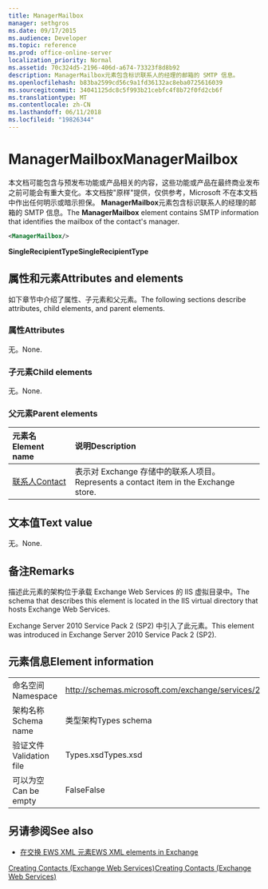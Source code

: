 ```yaml
---
title: ManagerMailbox
manager: sethgros
ms.date: 09/17/2015
ms.audience: Developer
ms.topic: reference
ms.prod: office-online-server
localization_priority: Normal
ms.assetid: 70c324d5-2196-406d-a674-73323f8d8b92
description: ManagerMailbox元素包含标识联系人的经理的邮箱的 SMTP 信息。
ms.openlocfilehash: b83ba2599cd56c9a1fd36132ac8eba0725616039
ms.sourcegitcommit: 34041125dc8c5f993b21cebfc4f8b72f0fd2cb6f
ms.translationtype: MT
ms.contentlocale: zh-CN
ms.lasthandoff: 06/11/2018
ms.locfileid: "19826344"
---
```

# <a name="managermailbox"></a><span data-ttu-id="c431b-103">ManagerMailbox</span><span class="sxs-lookup"><span data-stu-id="c431b-103">ManagerMailbox</span></span>

<span data-ttu-id="c431b-104">本文档可能包含与预发布功能或产品相关的内容，这些功能或产品在最终商业发布之前可能会有重大变化。本文档按"原样"提供，仅供参考，Microsoft 不在本文档中作出任何明示或暗示担保。 **ManagerMailbox**元素包含标识联系人的经理的邮箱的 SMTP 信息。</span><span class="sxs-lookup"><span data-stu-id="c431b-104">The **ManagerMailbox** element contains SMTP information that identifies the mailbox of the contact's manager.</span></span> 
  
```XML
<ManagerMailbox/>
```

 <span data-ttu-id="c431b-105">**SingleRecipientType**</span><span class="sxs-lookup"><span data-stu-id="c431b-105">**SingleRecipientType**</span></span>
## <a name="attributes-and-elements"></a><span data-ttu-id="c431b-106">属性和元素</span><span class="sxs-lookup"><span data-stu-id="c431b-106">Attributes and elements</span></span>

<span data-ttu-id="c431b-107">如下章节中介绍了属性、子元素和父元素。</span><span class="sxs-lookup"><span data-stu-id="c431b-107">The following sections describe attributes, child elements, and parent elements.</span></span>
  
### <a name="attributes"></a><span data-ttu-id="c431b-108">属性</span><span class="sxs-lookup"><span data-stu-id="c431b-108">Attributes</span></span>

<span data-ttu-id="c431b-109">无。</span><span class="sxs-lookup"><span data-stu-id="c431b-109">None.</span></span>
  
### <a name="child-elements"></a><span data-ttu-id="c431b-110">子元素</span><span class="sxs-lookup"><span data-stu-id="c431b-110">Child elements</span></span>

<span data-ttu-id="c431b-111">无。</span><span class="sxs-lookup"><span data-stu-id="c431b-111">None.</span></span>
  
### <a name="parent-elements"></a><span data-ttu-id="c431b-112">父元素</span><span class="sxs-lookup"><span data-stu-id="c431b-112">Parent elements</span></span>

|<span data-ttu-id="c431b-113">**元素名**</span><span class="sxs-lookup"><span data-stu-id="c431b-113">**Element name**</span></span>|<span data-ttu-id="c431b-114">**说明**</span><span class="sxs-lookup"><span data-stu-id="c431b-114">**Description**</span></span>|
|:-----|:-----|
|[<span data-ttu-id="c431b-115">联系人</span><span class="sxs-lookup"><span data-stu-id="c431b-115">Contact</span></span>](contact.md) <br/> |<span data-ttu-id="c431b-116">表示对 Exchange 存储中的联系人项目。</span><span class="sxs-lookup"><span data-stu-id="c431b-116">Represents a contact item in the Exchange store.</span></span>  <br/> |
   
## <a name="text-value"></a><span data-ttu-id="c431b-117">文本值</span><span class="sxs-lookup"><span data-stu-id="c431b-117">Text value</span></span>

<span data-ttu-id="c431b-118">无。</span><span class="sxs-lookup"><span data-stu-id="c431b-118">None.</span></span>
  
## <a name="remarks"></a><span data-ttu-id="c431b-119">备注</span><span class="sxs-lookup"><span data-stu-id="c431b-119">Remarks</span></span>

<span data-ttu-id="c431b-120">描述此元素的架构位于承载 Exchange Web Services 的 IIS 虚拟目录中。</span><span class="sxs-lookup"><span data-stu-id="c431b-120">The schema that describes this element is located in the IIS virtual directory that hosts Exchange Web Services.</span></span>
  
<span data-ttu-id="c431b-121">Exchange Server 2010 Service Pack 2 (SP2) 中引入了此元素。</span><span class="sxs-lookup"><span data-stu-id="c431b-121">This element was introduced in Exchange Server 2010 Service Pack 2 (SP2).</span></span>
  
## <a name="element-information"></a><span data-ttu-id="c431b-122">元素信息</span><span class="sxs-lookup"><span data-stu-id="c431b-122">Element information</span></span>

|||
|:-----|:-----|
|<span data-ttu-id="c431b-123">命名空间</span><span class="sxs-lookup"><span data-stu-id="c431b-123">Namespace</span></span>  <br/> |http://schemas.microsoft.com/exchange/services/2006/types  <br/> |
|<span data-ttu-id="c431b-124">架构名称</span><span class="sxs-lookup"><span data-stu-id="c431b-124">Schema name</span></span>  <br/> |<span data-ttu-id="c431b-125">类型架构</span><span class="sxs-lookup"><span data-stu-id="c431b-125">Types schema</span></span>  <br/> |
|<span data-ttu-id="c431b-126">验证文件</span><span class="sxs-lookup"><span data-stu-id="c431b-126">Validation file</span></span>  <br/> |<span data-ttu-id="c431b-127">Types.xsd</span><span class="sxs-lookup"><span data-stu-id="c431b-127">Types.xsd</span></span>  <br/> |
|<span data-ttu-id="c431b-128">可以为空</span><span class="sxs-lookup"><span data-stu-id="c431b-128">Can be empty</span></span>  <br/> |<span data-ttu-id="c431b-129">False</span><span class="sxs-lookup"><span data-stu-id="c431b-129">False</span></span>  <br/> |
   
## <a name="see-also"></a><span data-ttu-id="c431b-130">另请参阅</span><span class="sxs-lookup"><span data-stu-id="c431b-130">See also</span></span>



- [<span data-ttu-id="c431b-131">在交换 EWS XML 元素</span><span class="sxs-lookup"><span data-stu-id="c431b-131">EWS XML elements in Exchange</span></span>](ews-xml-elements-in-exchange.md)


[<span data-ttu-id="c431b-132">Creating Contacts (Exchange Web Services)</span><span class="sxs-lookup"><span data-stu-id="c431b-132">Creating Contacts (Exchange Web Services)</span></span>](http://msdn.microsoft.com/library/4845917e-70d1-481c-bbd7-011ec6571789%28Office.15%29.aspx)

